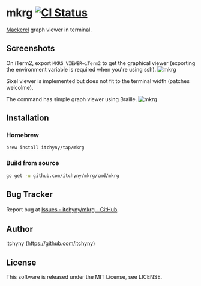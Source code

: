 # mkrg [![CI Status](https://github.com/itchyny/mkrg/workflows/CI/badge.svg)](https://github.com/itchyny/mkrg/actions)
[Mackerel](https://mackerel.io) graph viewer in terminal.

## Screenshots
On iTerm2, export `MKRG_VIEWER=iTerm2` to get the graphical viewer (exporting the environment variable is required when you're using ssh).
![mkrg](https://user-images.githubusercontent.com/375258/47090208-65696e80-d25d-11e8-936a-3fe80879ebe7.png)

Sixel viewer is implemented but does not fit to the terminal width (patches welcolme).

The command has simple graph viewer using Braille.
![mkrg](https://user-images.githubusercontent.com/375258/47095115-8c2ca280-d267-11e8-99de-85dfb7401798.png)

## Installation
### Homebrew
```sh
brew install itchyny/tap/mkrg
```

### Build from source
```sh
go get -u github.com/itchyny/mkrg/cmd/mkrg
```

## Bug Tracker
Report bug at [Issues・itchyny/mkrg - GitHub](https://github.com/itchyny/mkrg/issues).

## Author
itchyny (https://github.com/itchyny)

## License
This software is released under the MIT License, see LICENSE.
